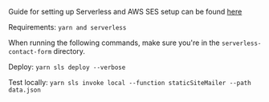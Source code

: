 Guide for setting up Serverless and AWS SES setup can be found [here](https://www.smashingmagazine.com/2018/05/building-serverless-contact-form-static-website/)

Requirements: `yarn and serverless`

When running the following commands, make sure you're in the `serverless-contact-form` directory.

Deploy: `yarn sls deploy --verbose`

Test locally: `yarn sls invoke local --function staticSiteMailer --path data.json`